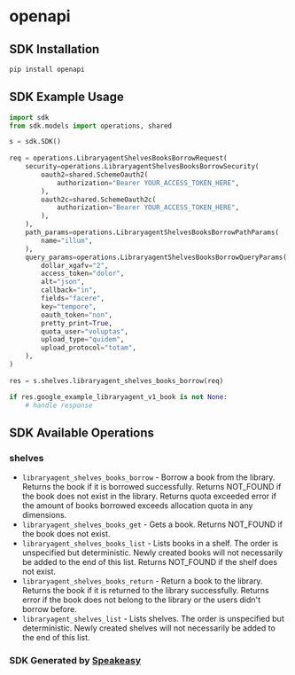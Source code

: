 # openapi

<!-- Start SDK Installation -->
## SDK Installation

```bash
pip install openapi
```
<!-- End SDK Installation -->

## SDK Example Usage
<!-- Start SDK Example Usage -->
```python
import sdk
from sdk.models import operations, shared

s = sdk.SDK()
    
req = operations.LibraryagentShelvesBooksBorrowRequest(
    security=operations.LibraryagentShelvesBooksBorrowSecurity(
        oauth2=shared.SchemeOauth2(
            authorization="Bearer YOUR_ACCESS_TOKEN_HERE",
        ),
        oauth2c=shared.SchemeOauth2c(
            authorization="Bearer YOUR_ACCESS_TOKEN_HERE",
        ),
    ),
    path_params=operations.LibraryagentShelvesBooksBorrowPathParams(
        name="illum",
    ),
    query_params=operations.LibraryagentShelvesBooksBorrowQueryParams(
        dollar_xgafv="2",
        access_token="dolor",
        alt="json",
        callback="in",
        fields="facere",
        key="tempore",
        oauth_token="non",
        pretty_print=True,
        quota_user="voluptas",
        upload_type="quidem",
        upload_protocol="totam",
    ),
)
    
res = s.shelves.libraryagent_shelves_books_borrow(req)

if res.google_example_libraryagent_v1_book is not None:
    # handle response
```
<!-- End SDK Example Usage -->

<!-- Start SDK Available Operations -->
## SDK Available Operations

### shelves

* `libraryagent_shelves_books_borrow` - Borrow a book from the library. Returns the book if it is borrowed successfully. Returns NOT_FOUND if the book does not exist in the library. Returns quota exceeded error if the amount of books borrowed exceeds allocation quota in any dimensions.
* `libraryagent_shelves_books_get` - Gets a book. Returns NOT_FOUND if the book does not exist.
* `libraryagent_shelves_books_list` - Lists books in a shelf. The order is unspecified but deterministic. Newly created books will not necessarily be added to the end of this list. Returns NOT_FOUND if the shelf does not exist.
* `libraryagent_shelves_books_return` - Return a book to the library. Returns the book if it is returned to the library successfully. Returns error if the book does not belong to the library or the users didn't borrow before.
* `libraryagent_shelves_list` - Lists shelves. The order is unspecified but deterministic. Newly created shelves will not necessarily be added to the end of this list.

<!-- End SDK Available Operations -->

### SDK Generated by [Speakeasy](https://docs.speakeasyapi.dev/docs/using-speakeasy/client-sdks)
